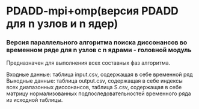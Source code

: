 # PDADD-mpi+omp(версия PDADD для n узлов и n ядер)

### Версия параллельного алгоритма поиска диссонансов во временном ряде для n узлов с n ядрами - головной модуль
Предназначен для выполнения всех составных фаз алгоритма.

Входные данные: таблица input.csv, содержащая в себе временной ряд<br>
Выходные данные: таблица output.csv, содержащая в себе индексы всех диапазонных диссонансов, 
	таблица S.csv, содержащая в себе матрицу нормализованных подпоследовательностей временного ряда из исходной таблицы.<br>
